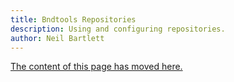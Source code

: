 ```yaml
---
title: Bndtools Repositories
description: Using and configuring repositories.
author: Neil Bartlett
---
```


<a href="/manual/repositories-view.html">The content of this page has moved here.</a>

